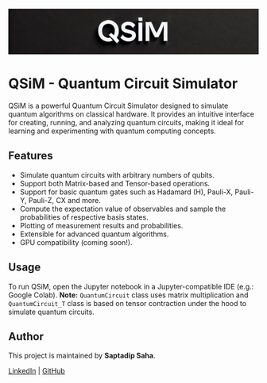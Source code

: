 ![QSiM Logo](qsim.jpg)

# QSiM - Quantum Circuit Simulator

QSiM is a powerful Quantum Circuit Simulator designed to simulate quantum algorithms on classical hardware. It provides an intuitive interface for creating, running, and analyzing quantum circuits, making it ideal for learning and experimenting with quantum computing concepts.

## Features

- Simulate quantum circuits with arbitrary numbers of qubits.
- Support both Matrix-based and Tensor-based operations.
- Support for basic quantum gates such as Hadamard (H), Pauli-X, Pauli-Y, Pauli-Z, CX and more.
- Compute the expectation value of observables and sample the probabilities of respective basis states.
- Plotting of measurement results and probabilities.
- Extensible for advanced quantum algorithms.
- GPU compatibility (coming soon!).

## Usage

To run QSiM, open the Jupyter notebook in a Jupyter-compatible IDE (e.g.: Google Colab).
**Note:** `QuantumCircuit` class uses matrix multiplication and `QuantumCircuit_T` class is based on tensor contraction under the hood to simulate quantum circuits.

## Author

This project is maintained by **Saptadip Saha**.

[LinkedIn](https://www.linkedin.com/in/saptadip-saha-exploreme) | [GitHub](https://github.com/SciMathist/QSiM-Quantum-Simulator/)
